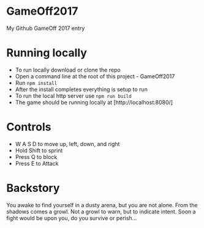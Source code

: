 # GameOff2017
My Github GameOff 2017 entry

# Running locally
* To run locally download or clone the repo
* Open a command line at the root of this project - GameOff2017
* Run `npm install`
* After the install completes everything is setup to run 
* To run the local http server use `npm run build`
* The game should be running locally at [http://localhost:8080/]

# Controls
- W A S D to move up, left, down, and right
- Hold Shift to sprint
- Press Q to block
- Press E to Attack

# Backstory
You awake to find yourself in a dusty arena, but you are not alone. From the shadows comes a growl. Not a growl to warn, but to indicate intent. Soon a fight would be upon you, do you survive or perish...   



